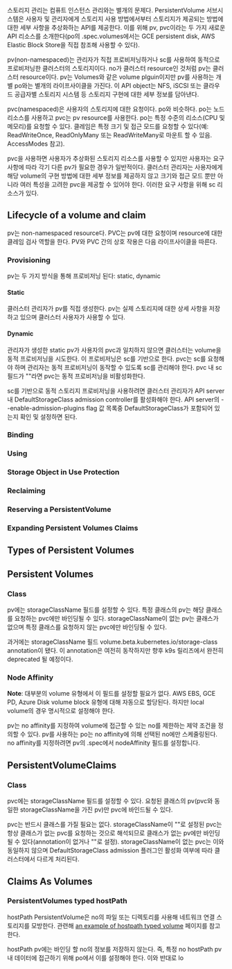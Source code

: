 스토리지 관리는 컴퓨트 인스턴스 관리와는 별개의 문제다. PersistentVolume 서브시스템은 사용자 및 관리자에게 스토리지 사용 방법에서부터 스토리지가 제공되는 방법에 대한 세부 사항을 추상화하는 API를 제공한다. 이를 위해 pv, pvc이라는 두 가지 새로운 API 리소스를 소개한다(po의 .spec.volumes에서는 GCE persistent disk, AWS Elastic Block Store을 직접 참조해 사용할 수 있다).

pv(non-namespaced)는 관리자가 직접 프로비저닝하거나 sc를 사용하여 동적으로 프로비저닝한 클러스터의 스토리지이다. no가 클러스터 resource인 것처럼 pv는 클러스터 resource이다. pv는 Volumes와 같은 volume plguin이지만 pv를 사용하는 개별 po와는 별개의 라이프사이클을 가진다. 이 API object는 NFS, iSCSI 또는 클라우드 공급자별 스토리지 시스템 등 스토리지 구현에 대한 세부 정보를 담아낸다.

pvc(namespaced)은 사용자의 스토리지에 대한 요청이다. po와 비슷하다. po는 노드 리소스를 사용하고 pvc는 pv resource를 사용한다. po는 특정 수준의 리소스(CPU 및 메모리)를 요청할 수 있다. 클레임은 특정 크기 및 접근 모드를 요청할 수 있다(예: ReadWriteOnce, ReadOnlyMany 또는 ReadWriteMany로 마운트 할 수 있음. AccessModes 참고).

pvc을 사용하면 사용자가 추상화된 스토리지 리소스를 사용할 수 있지만 사용자는 요구 사항에 따라 각기 다른 pv가 필요한 경우가 일반적이다. 클러스터 관리자는 사용자에게 해당 volume의 구현 방법에 대한 세부 정보를 제공하지 않고 크기와 접근 모드 뿐만 아니라 여러 특성을 고려한 pvc을 제공할 수 있어야 한다. 이러한 요구 사항을 위해 sc 리소스가 있다.

## Lifecycle of a volume and claim
pv는 non-namespaced resource다. PVC는 pv에 대한 요청이며 resource에 대한 클레임 검사 역할을 한다. PV와 PVC 간의 상호 작용은 다음 라이프사이클을 따른다.

### Provisioning
pv는 두 가지 방식을 통해 프로비저닝 된다: static, dynamic

#### Static
클러스터 관리자가 pv를 직접 생성한다. pv는 실제 스토리지에 대한 상세 사항을 저장하고 있으며 클러스터 사용자가 사용할 수 있다.

#### Dynamic
관리자가 생성한 static pv가 사용자의 pvc과 일치하지 않으면 클러스터는 volume을 동적 프로비저닝을 시도한다. 이 프로비저닝은 sc를 기반으로 한다. pvc는 sc를 요청해야 하며 관리자는 동적 프로비저닝이 동작할 수 있도록 sc를 관리해야 한다. pvc 내 sc 필드가 ""라면 pvc는 동적 프로비저닝을 비활성화한다.

sc를 기반으로 동적 스토리지 프로비저닝을 사용하려면 클러스터 관리자가 API server내 DefaultStorageClass admission controller를 활성화해야 한다. API server의 --enable-admission-plugins flag 값 목록중 DefaultStorageClass가 포함되어 있는지 확인 및 설정하면 된다.

### Binding

### Using

### Storage Object in Use Protection

### Reclaiming

### Reserving a PersistentVolume

### Expanding Persistent Volumes Claims

## Types of Persistent Volumes

## Persistent Volumes

### Class
pv에는 storageClassName 필드를 설정할 수 있다. 특정 클래스의 pv는 해당 클래스를 요청하는 pvc에만 바인딩될 수 있다. storageClassName이 없는 pv는 클래스가 없으며 특정 클래스를 요청하지 않는 pvc에만 바인딩될 수 있다.

과거에는 storageClassName 필드 volume.beta.kubernetes.io/storage-class annotation이 됐다. 이 annotation은 여전히 ​​동작하지만 향후 k9s 릴리즈에서 완전히 deprecated 될 예정이다.

### Node Affinity
**Note**: 대부분의 volume 유형에서 이 필드를 설정할 필요가 없다. AWS EBS, GCE PD, Azure Disk volume block 유형에 대해 자동으로 할당된다. 하지만 local volume의 경우 명시적으로 설정해야 한다.

pv는 no affinity를 지정하여 volume에 접근할 수 있는 no를 제한하는 제약 조건을 정의할 수 있다. pv를 사용하는 po는 no affinity에 의해 선택된 no에만 스케줄링된다. no affinity를 지정하려면 pv의 .spec에서 nodeAffinity 필드를 설정합니다.
## PersistentVolumeClaims

### Class
pvc에는 storageClassName 필드를 설정할 수 있다. 요청된 클래스의 pv(pvc와 동일한 storageClassName을 가진 pv)만 pvc에 바인드될 수 있다.

pvc는 반드시 클래스를 가질 필요는 없다. storageClassName이 ""로 설정된 pvc는 항상 클래스가 없는 pvc를 요청하는 것으로 해석되므로 클래스가 없는 pv에만 바인딩될 수 있다(annotation이 없거나 ""로 설정). storageClassName이 없는 pvc는 이와 동일하지 않으며 DefaultStorageClass admission 플러그인 활성화 여부에 따라 클러스터에서 다르게 처리된다.

## Claims As Volumes

### PersistentVolumes typed hostPath
hostPath PersistentVolume은 no의 파일 또는 디렉토리를 사용해 네트워크 연결 스토리지를 모방한다. 관련해 [an example of hostpath typed volume](https://kubernetes.io/docs/tasks/configure-pod-container/configure-persistent-volume-storage/#create-a-persistentvolume) 페이지를 참고한다.

hostPath pv에는 바인딩 할 no의 정보를 저장하지 않는다. 즉, 특정 no hostPath pv내 데이터에 접근하기 위해 po에서 이를 설정해야 한다. 이와 반대로 lo